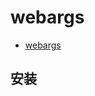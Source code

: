 # webargs
- [webargs](https://webargs.readthedocs.io/en/latest/quickstart.html)

## 安装
```shell

```